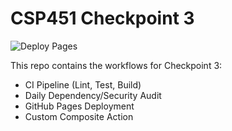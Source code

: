 # CSP451 Checkpoint 3

![Deploy Pages](https://github.com/hrafique4-221/CSP451-CheckPoint3-hrafique4/actions/workflows/pages-deploy.yml/badge.svg)

This repo contains the workflows for Checkpoint 3:

-  CI Pipeline (Lint, Test, Build)
-  Daily Dependency/Security Audit
-  GitHub Pages Deployment
- Custom Composite Action
